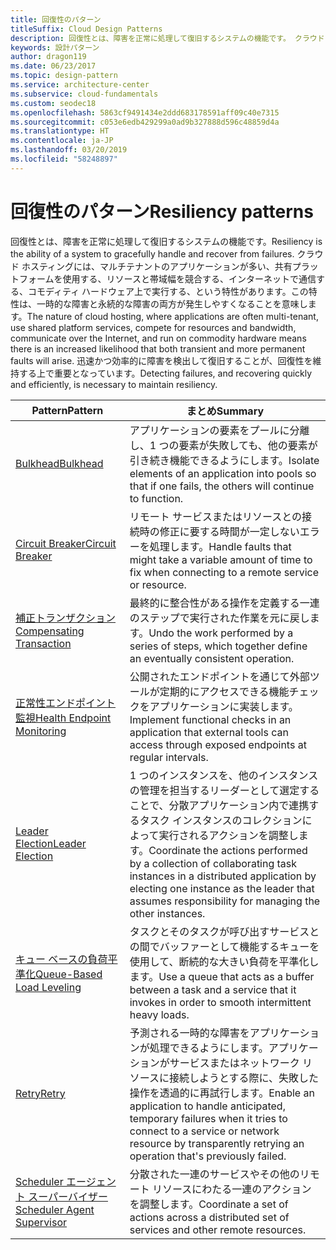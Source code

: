 ```yaml
---
title: 回復性のパターン
titleSuffix: Cloud Design Patterns
description: 回復性とは、障害を正常に処理して復旧するシステムの機能です。 クラウド ホスティングには、マルチテナントのアプリケーションが多い、共有プラットフォームを使用する、リソースと帯域幅を競合する、インターネットで通信する、コモディティ ハードウェア上で実行する、という特性があります。この特性は、一時的な障害と永続的な障害の両方が発生しやすくなることを意味します。 迅速かつ効率的に障害を検出して復旧することが、回復性を維持する上で重要となっています。
keywords: 設計パターン
author: dragon119
ms.date: 06/23/2017
ms.topic: design-pattern
ms.service: architecture-center
ms.subservice: cloud-fundamentals
ms.custom: seodec18
ms.openlocfilehash: 5863cf9491434e2ddd683178591aff09c40e7315
ms.sourcegitcommit: c053e6edb429299a0ad9b327888d596c48859d4a
ms.translationtype: HT
ms.contentlocale: ja-JP
ms.lasthandoff: 03/20/2019
ms.locfileid: "58248897"
---
```

# <a name="resiliency-patterns"></a><span data-ttu-id="4d4a6-106">回復性のパターン</span><span class="sxs-lookup"><span data-stu-id="4d4a6-106">Resiliency patterns</span></span>

<span data-ttu-id="4d4a6-107">回復性とは、障害を正常に処理して復旧するシステムの機能です。</span><span class="sxs-lookup"><span data-stu-id="4d4a6-107">Resiliency is the ability of a system to gracefully handle and recover from failures.</span></span> <span data-ttu-id="4d4a6-108">クラウド ホスティングには、マルチテナントのアプリケーションが多い、共有プラットフォームを使用する、リソースと帯域幅を競合する、インターネットで通信する、コモディティ ハードウェア上で実行する、という特性があります。この特性は、一時的な障害と永続的な障害の両方が発生しやすくなることを意味します。</span><span class="sxs-lookup"><span data-stu-id="4d4a6-108">The nature of cloud hosting, where applications are often multi-tenant, use shared platform services, compete for resources and bandwidth, communicate over the Internet, and run on commodity hardware means there is an increased likelihood that both transient and more permanent faults will arise.</span></span> <span data-ttu-id="4d4a6-109">迅速かつ効率的に障害を検出して復旧することが、回復性を維持する上で重要となっています。</span><span class="sxs-lookup"><span data-stu-id="4d4a6-109">Detecting failures, and recovering quickly and efficiently, is necessary to maintain resiliency.</span></span>

|                            <span data-ttu-id="4d4a6-110">Pattern</span><span class="sxs-lookup"><span data-stu-id="4d4a6-110">Pattern</span></span>                             |                                                                                                      <span data-ttu-id="4d4a6-111">まとめ</span><span class="sxs-lookup"><span data-stu-id="4d4a6-111">Summary</span></span>                                                                                                       |
|----------------------------------------------------------------|--------------------------------------------------------------------------------------------------------------------------------------------------------------------------------------------------------------------|
|                   [<span data-ttu-id="4d4a6-112">Bulkhead</span><span class="sxs-lookup"><span data-stu-id="4d4a6-112">Bulkhead</span></span>](../bulkhead.md)                   |                                                     <span data-ttu-id="4d4a6-113">アプリケーションの要素をプールに分離し、1 つの要素が失敗しても、他の要素が引き続き機能できるようにします。</span><span class="sxs-lookup"><span data-stu-id="4d4a6-113">Isolate elements of an application into pools so that if one fails, the others will continue to function.</span></span>                                                      |
|            [<span data-ttu-id="4d4a6-114">Circuit Breaker</span><span class="sxs-lookup"><span data-stu-id="4d4a6-114">Circuit Breaker</span></span>](../circuit-breaker.md)            |                                                  <span data-ttu-id="4d4a6-115">リモート サービスまたはリソースとの接続時の修正に要する時間が一定しないエラーを処理します。</span><span class="sxs-lookup"><span data-stu-id="4d4a6-115">Handle faults that might take a variable amount of time to fix when connecting to a remote service or resource.</span></span>                                                   |
|   [<span data-ttu-id="4d4a6-116">補正トランザクション</span><span class="sxs-lookup"><span data-stu-id="4d4a6-116">Compensating Transaction</span></span>](../compensating-transaction.md)   |                                                      <span data-ttu-id="4d4a6-117">最終的に整合性がある操作を定義する一連のステップで実行された作業を元に戻します。</span><span class="sxs-lookup"><span data-stu-id="4d4a6-117">Undo the work performed by a series of steps, which together define an eventually consistent operation.</span></span>                                                       |
| [<span data-ttu-id="4d4a6-118">正常性エンドポイント監視</span><span class="sxs-lookup"><span data-stu-id="4d4a6-118">Health Endpoint Monitoring</span></span>](../health-endpoint-monitoring.md) |                                            <span data-ttu-id="4d4a6-119">公開されたエンドポイントを通じて外部ツールが定期的にアクセスできる機能チェックをアプリケーションに実装します。</span><span class="sxs-lookup"><span data-stu-id="4d4a6-119">Implement functional checks in an application that external tools can access through exposed endpoints at regular intervals.</span></span>                                            |
|            [<span data-ttu-id="4d4a6-120">Leader Election</span><span class="sxs-lookup"><span data-stu-id="4d4a6-120">Leader Election</span></span>](../leader-election.md)            | <span data-ttu-id="4d4a6-121">1 つのインスタンスを、他のインスタンスの管理を担当するリーダーとして選定することで、分散アプリケーション内で連携するタスク インスタンスのコレクションによって実行されるアクションを調整します。</span><span class="sxs-lookup"><span data-stu-id="4d4a6-121">Coordinate the actions performed by a collection of collaborating task instances in a distributed application by electing one instance as the leader that assumes responsibility for managing the other instances.</span></span> |
|  [<span data-ttu-id="4d4a6-122">キュー ベースの負荷平準化</span><span class="sxs-lookup"><span data-stu-id="4d4a6-122">Queue-Based Load Leveling</span></span>](../queue-based-load-leveling.md)  |                                            <span data-ttu-id="4d4a6-123">タスクとそのタスクが呼び出すサービスとの間でバッファーとして機能するキューを使用して、断続的な大きい負荷を平準化します。</span><span class="sxs-lookup"><span data-stu-id="4d4a6-123">Use a queue that acts as a buffer between a task and a service that it invokes in order to smooth intermittent heavy loads.</span></span>                                             |
|                      [<span data-ttu-id="4d4a6-124">Retry</span><span class="sxs-lookup"><span data-stu-id="4d4a6-124">Retry</span></span>](../retry.md)                      |             <span data-ttu-id="4d4a6-125">予測される一時的な障害をアプリケーションが処理できるようにします。アプリケーションがサービスまたはネットワーク リソースに接続しようとする際に、失敗した操作を透過的に再試行します。</span><span class="sxs-lookup"><span data-stu-id="4d4a6-125">Enable an application to handle anticipated, temporary failures when it tries to connect to a service or network resource by transparently retrying an operation that's previously failed.</span></span>             |
| [<span data-ttu-id="4d4a6-126">Scheduler エージェント スーパーバイザー</span><span class="sxs-lookup"><span data-stu-id="4d4a6-126">Scheduler Agent Supervisor</span></span>](../scheduler-agent-supervisor.md) |                                                            <span data-ttu-id="4d4a6-127">分散された一連のサービスやその他のリモート リソースにわたる一連のアクションを調整します。</span><span class="sxs-lookup"><span data-stu-id="4d4a6-127">Coordinate a set of actions across a distributed set of services and other remote resources.</span></span>                                                            |
